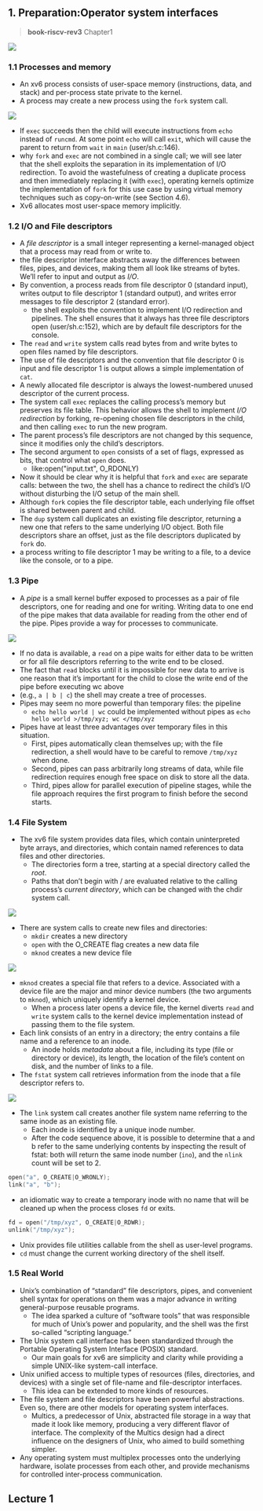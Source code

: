 ## 1. Preparation:Operator system interfaces

> **book-riscv-rev3** Chapter1

![](https://img.zhengyua.cn/blog/202402050847707.png)

### 1.1 Processes and memory

- An xv6 process consists of user-space memory (instructions, data, and stack) and per-process state private to the kernel.
- A process may create a new process using the `fork` system call.

![](https://img.zhengyua.cn/blog/202402050855451.png)

- If `exec` succeeds then the child will execute instructions from `echo` instead of `runcmd`. At some point `echo` will call `exit`, which will cause the parent to return from `wait` in `main` (user/sh.c:146).
- why `fork` and `exec` are not combined in a single call; we will see later that the shell exploits the separation in its implementation of I/O redirection. To avoid the wastefulness of creating a duplicate process and then immediately replacing it (with `exec`), operating kernels optimize the implementation of `fork` for this use case by using virtual memory techniques such as copy-on-write (see Section 4.6).
- Xv6 allocates most user-space memory implicitly.

### 1.2 I/O and File descriptors

- A _file descriptor_ is a small integer representing a kernel-managed object that a process may read from or write to.
- the file descriptor interface abstracts away the differences between files, pipes, and devices, making them all look like streams of bytes. We’ll refer to input and output as _I/O_.
- By convention, a process reads from file descriptor 0 (standard input), writes output to file descriptor 1 (standard output), and writes error messages to file descriptor 2 (standard error).
    - the shell exploits the convention to implement I/O redirection and pipelines. The shell ensures that it always has three file descriptors open (user/sh.c:152), which are by default file descriptors for the console.
- The `read` and `write` system calls read bytes from and write bytes to open files named by file descriptors.
- The use of file descriptors and the convention that file descriptor 0 is input and file descriptor 1 is output allows a simple implementation of `cat`.
- A newly allocated file descriptor is always the lowest-numbered unused descriptor of the current process.
- The system call `exec` replaces the calling process’s memory but preserves its file table. This behavior allows the shell to implement _I/O redirection_ by forking, re-opening chosen file descriptors in the child, and then calling `exec` to run the new program.
- The parent process’s file descriptors are not changed by this sequence, since it modifies only the child’s descriptors.
- The second argument to `open` consists of a set of flags, expressed as bits, that control what `open` does.
    - like:open("input.txt", O_RDONLY)
- Now it should be clear why it is helpful that `fork` and `exec` are separate calls: between the two, the shell has a chance to redirect the child’s I/O without disturbing the I/O setup of the main shell.
- Although `fork` copies the file descriptor table, each underlying file offset is shared between parent and child.
- The `dup` system call duplicates an existing file descriptor, returning a new one that refers to the same underlying I/O object. Both file descriptors share an offset, just as the file descriptors duplicated by `fork` do.
- a process writing to file descriptor 1 may be writing to a file, to a device like the console, or to a pipe.

### 1.3 Pipe

- A _pipe_ is a small kernel buffer exposed to processes as a pair of file descriptors, one for reading and one for writing. Writing data to one end of the pipe makes that data available for reading from the other end of the pipe. Pipes provide a way for processes to communicate.

![](https://img.zhengyua.cn/blog/202402051015521.png)

- If no data is available, a `read` on a pipe waits for either data to be written or for all file descriptors referring to the write end to be closed.
- The fact that `read` blocks until it is impossible for new data to arrive is one reason that it’s important for the child to close the write end of the pipe before executing wc above
- (e.g., `a | b | c`) the shell may create a tree of processes.
- Pipes may seem no more powerful than temporary files: the pipeline
    - `echo hello world | wc` could be implemented without pipes as `echo hello world >/tmp/xyz; wc </tmp/xyz`
- Pipes have at least three advantages over temporary files in this situation.
    - First, pipes automatically clean themselves up; with the file redirection, a shell would have to be careful to remove `/tmp/xyz` when done.
    - Second, pipes can pass arbitrarily long streams of data, while file redirection requires enough free space on disk to store all the data.
    - Third, pipes allow for parallel execution of pipeline stages, while the file approach requires the first program to finish before the second starts.

### 1.4 File System

- The xv6 file system provides data files, which contain uninterpreted byte arrays, and directories, which contain named references to data files and other directories.
    - The directories form a tree, starting at a special directory called the _root_. 
    - Paths that don’t begin with / are evaluated relative to the calling process’s _current directory_, which can be changed with the chdir system call.
      
![](https://img.zhengyua.cn/blog/202402051035562.png)

- There are system calls to create new files and directories: 
    - `mkdir` creates a new directory
    - `open` with the O_CREATE flag creates a new data file
    - `mknod` creates a new device file

![](https://img.zhengyua.cn/blog/202402051036493.png)

- `mknod` creates a special file that refers to a device. Associated with a device file are the major and minor device numbers (the two arguments to `mknod`), which uniquely identify a kernel device.
    - When a process later opens a device file, the kernel diverts `read` and `write` system calls to the kernel device implementation instead of passing them to the file system.
- Each link consists of an entry in a directory; the entry contains a file name and a reference to an inode.
    - An inode holds _metadata_ about a file, including its type (file or directory or device), its length, the location of the file’s content on disk, and the number of links to a file.
- The `fstat` system call retrieves information from the inode that a file descriptor refers to.

![](https://img.zhengyua.cn/blog/202402051039010.png)

- The `link` system call creates another file system name referring to the same inode as an existing file.
    - Each inode is identified by a unique inode number.
    - After the code sequence above, it is possible to determine that a and b refer to the same underlying contents by inspecting the result of fstat: both will return the same inode number (`ino`), and the `nlink` count will be set to 2. 

```c
open("a", O_CREATE|O_WRONLY);
link("a", "b");
```

- an idiomatic way to create a temporary inode with no name that will be cleaned up when the process closes `fd` or exits.

```c
fd = open("/tmp/xyz", O_CREATE|O_RDWR);
unlink("/tmp/xyz");
```

- Unix provides file utilities callable from the shell as user-level programs.
- `cd` must change the current working directory of the shell itself.

### 1.5 Real World

- Unix’s combination of “standard” file descriptors, pipes, and convenient shell syntax for operations on them was a major advance in writing general-purpose reusable programs.
    - The idea sparked a culture of “software tools” that was responsible for much of Unix’s power and popularity, and the shell was the first so-called “scripting language.”
- The Unix system call interface has been standardized through the Portable Operating System Interface (POSIX) standard.
    -  Our main goals for xv6 are simplicity and clarity while providing a simple UNIX-like system-call interface.
- Unix unified access to multiple types of resources (files, directories, and devices) with a single set of file-name and file-descriptor interfaces.
    - This idea can be extended to more kinds of resources.
- The file system and file descriptors have been powerful abstractions. Even so, there are other models for operating system interfaces.
    - Multics, a predecessor of Unix, abstracted file storage in a way that made it look like memory, producing a very different flavor of interface. The complexity of the Multics design had a direct influence on the designers of Unix, who aimed to build something simpler.
- Any operating system must multiplex processes onto the underlying hardware, isolate processes from each other, and provide mechanisms for controlled inter-process communication.

## Lecture 1